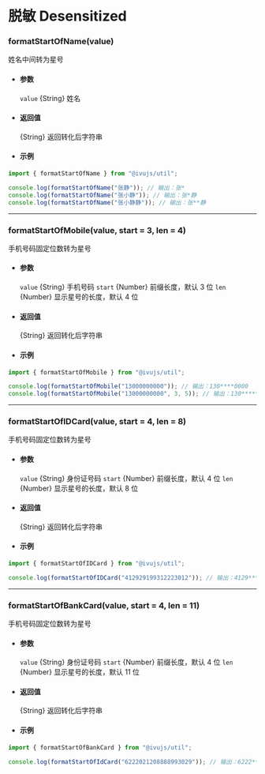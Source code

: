 # 脱敏 Desensitized

### formatStartOfName(value)

姓名中间转为星号

- #### 参数

  `value` {String} 姓名

- #### 返回值

  {String} 返回转化后字符串

- #### 示例

```javascript
import { formatStartOfName } from "@ivujs/util";

console.log(formatStartOfName("张静")); // 输出：张*
console.log(formatStartOfName("张小静")); // 输出：张*静
console.log(formatStartOfName("张小静静")); // 输出：张**静
```

---

### formatStartOfMobile(value, start = 3, len = 4)

手机号码固定位数转为星号

- #### 参数

  `value` {String} 手机号码
  `start` {Number} 前缀长度，默认 3 位
  `len` {Number} 显示星号的长度，默认 4 位

- #### 返回值

  {String} 返回转化后字符串

- #### 示例

```javascript
import { formatStartOfMobile } from "@ivujs/util";

console.log(formatStartOfMobile("13000000000")); // 输出：130****0000
console.log(formatStartOfMobile("13000000000", 3, 5)); // 输出：130*****000
```

---

### formatStartOfIDCard(value, start = 4, len = 8)

手机号码固定位数转为星号

- #### 参数

  `value` {String} 身份证号码
  `start` {Number} 前缀长度，默认 4 位
  `len` {Number} 显示星号的长度，默认 8 位

- #### 返回值

  {String} 返回转化后字符串

- #### 示例

```javascript
import { formatStartOfIDCard } from "@ivujs/util";

console.log(formatStartOfIDCard("412929199312223012")); // 输出：4129********223012
```

---

### formatStartOfBankCard(value, start = 4, len = 11)

手机号码固定位数转为星号

- #### 参数

  `value` {String} 身份证号码
  `start` {Number} 前缀长度，默认 4 位
  `len` {Number} 显示星号的长度，默认 11 位

- #### 返回值

  {String} 返回转化后字符串

- #### 示例

```javascript
import { formatStartOfBankCard } from "@ivujs/util";

console.log(formatStartOfIdCard("6222021208888993029")); // 输出：6222***********3029
```
